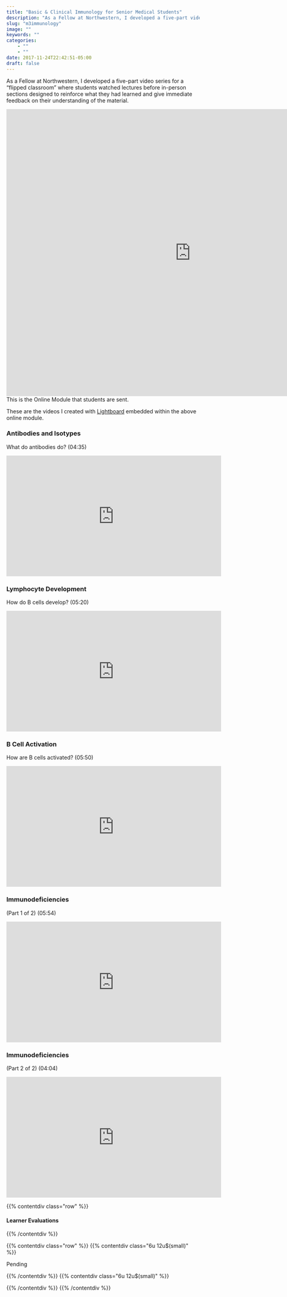 ```yaml
---
title: "Basic & Clinical Immunology for Senior Medical Students"
description: "As a Fellow at Northwestern, I developed a five-part video series for a “flipped classroom” where students watched lectures before in-person sessions led by a senior A/I Fellow designed to reinforce what they had learned and give immediate feedback on their understanding of the material."
slug: "m3immunology"
image: ""
keywords: ""
categories:
    - ""
    - ""
date: 2017-11-24T22:42:51-05:00
draft: false
---
```



As a Fellow at Northwestern, I developed a five-part video series for a “flipped classroom” where students watched lectures before in-person sections designed to reinforce what they had learned and give immediate feedback on their understanding of the material.


<iframe src="https://docs.google.com/presentation/d/e/2PACX-1vRcdeA8-p997RQ-9xhWubaveVpXDxm_0boDWD1tZsfYq4MQfXt-pV-a5NzwcGXrCKkXv2OfHJNIKnwO/embed?start=false&loop=false&delayms=3000" frameborder="0" width="960" height="749" allowfullscreen="true" mozallowfullscreen="true" webkitallowfullscreen="true"></iframe>
This is the Online Module that students are sent.

These are the videos I created with [Lightboard](http://lightboard.info/) embedded within the above online module.

### Antibodies and Isotypes
What do antibodies do? (04:35)

<iframe width="560" height="315" src="https://www.youtube.com/embed/clcMj25T518?rel=0" frameborder="0" allowfullscreen></iframe>

### Lymphocyte Development
How do B cells develop? (05:20)

<iframe width="560" height="315" src="https://www.youtube.com/embed/FMBjJfaiIzw?rel=0" frameborder="0" allowfullscreen></iframe>

### B Cell Activation
How are B cells activated? (05:50)

<iframe width="560" height="315" src="https://www.youtube.com/embed/Kdq3nh9p2i8" frameborder="0" allowfullscreen></iframe>

### Immunodeficiencies
(Part 1 of 2) (05:54)

<iframe width="560" height="315" src="https://www.youtube.com/embed/HPlOgSZAIY0" frameborder="0" allowfullscreen></iframe>

### Immunodeficiencies
(Part 2 of 2) (04:04)

<iframe width="560" height="315" src="https://www.youtube.com/embed/H0YfGxEPL4o" frameborder="0" allowfullscreen></iframe>

{{% contentdiv class="row" %}}

#### Learner Evaluations

{{% /contentdiv %}}

{{% contentdiv class="row" %}}
{{% contentdiv class="6u 12u$(small)" %}}

Pending

{{% /contentdiv %}}
{{% contentdiv class="6u 12u$(small)" %}}



{{% /contentdiv %}}
{{% /contentdiv %}}
